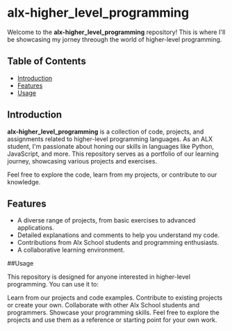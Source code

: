 # alx-higher_level_programming

Welcome to the **alx-higher_level_programming** repository! This is where I'll be showcasing my jorney threough the world of higher-level programming.

## Table of Contents
- [Introduction](#introduction)
- [Features](#features)
- [Usage](#usage)

## Introduction

**alx-higher_level_programming** is a collection of code, projects, and assignments related to higher-level programming languages. As an ALX  student, I'm passionate about honing our skills in languages like Python, JavaScript, and more. This repository serves as a portfolio of our learning journey, showcasing various projects and exercises.

Feel free to explore the code, learn from my projects, or contribute to our knowledge.

## Features

- A diverse range of projects, from basic exercises to advanced applications.
- Detailed explanations and comments to help you understand my code.
- Contributions from Alx School students and programming enthusiasts.
- A collaborative learning environment.

##Usage

This repository is designed for anyone interested in higher-level programming. You can use it to:

Learn from our projects and code examples.
Contribute to existing projects or create your own.
Collaborate with other Alx School students and programmers.
Showcase your programming skills.
Feel free to explore the projects and use them as a reference or starting point for your own work.
